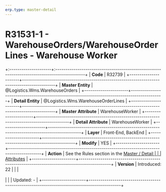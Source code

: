 ```yaml
---
erp.type: master-detail
---
```


# R31531-1 - WarehouseOrders/WarehouseOrderLines - Warehouse Worker
+:---------------------+:---------------------------------------------------------------------------------------------+
| **Code**             | R32739                                                                                       |
+----------------------+----------------------------------------------------------------------------------------------+
| **Master Entity**    | @Logistics.Wms.WarehouseOrders                                                               |
+----------------------+----------------------------------------------------------------------------------------------+
| **Detail Entity**    | @Logistics.Wms.WarehouseOrderLines                                                           |
+----------------------+----------------------------------------------------------------------------------------------+
| **Master Attribute** | WarehouseWorker                                                                              |
+----------------------+----------------------------------------------------------------------------------------------+
| **Detail Attribute** | WarehouseWorker                                                                              |
+----------------------+----------------------------------------------------------------------------------------------+
| **Layer**            | Front-End, BackEnd                                                                           |
+----------------------+----------------------------------------------------------------------------------------------+
| **Modify**           | YES                                                                                          |
+----------------------+----------------------------------------------------------------------------------------------+
| **Action**           | See the Rules section in the [Master / Detail                                                |
|                      | Attributes](xref:master-detail)                                                              |
+----------------------+----------------------------------------------------------------------------------------------+
| **Version**          | Introduced: 22                                                                               |
|                      | <br/><br/>                                                                                   |
|                      | Updated: -                                                                                   |
+----------------------+----------------------------------------------------------------------------------------------+
